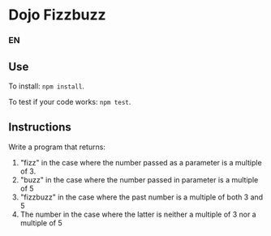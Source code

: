 # Dojo Fizzbuzz

### EN

## Use

To install: `npm install`.

To test if your code works: `npm test`.

## Instructions

Write a program that returns:
1. "fizz" in the case where the number passed as a parameter is a multiple of 3.
2. "buzz" in the case where the number passed in parameter is a multiple of 5
3. "fizzbuzz" in the case where the past number is a multiple of both 3 and 5
4. The number in the case where the latter is neither a multiple of 3 nor a multiple of 5